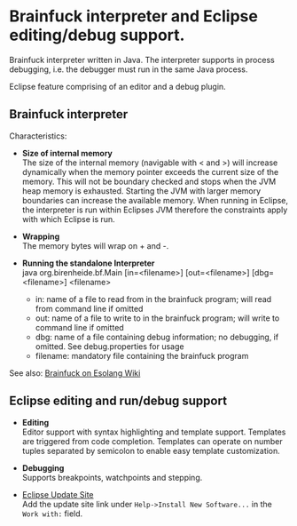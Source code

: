 # Brainfuck interpreter and Eclipse editing/debug support.

Brainfuck interpreter written in Java. The interpreter supports in process
debugging, i.e. the debugger must run in the same Java process.

Eclipse feature comprising of an editor and a debug plugin.  

## Brainfuck interpreter

Characteristics:

* **Size of internal memory**  
 The size of the internal memory (navigable with &lt; and &gt;) will increase dynamically when the memory pointer exceeds the current size of the memory. This will not be boundary checked and stops when the JVM heap memory is exhausted. Starting the JVM with larger memory boundaries can increase the available memory.
 When running in Eclipse, the interpreter is run within Eclipses JVM therefore the constraints apply with which Eclipse is run. 
 
* **Wrapping**    
 The memory bytes will wrap on + and -. 

* **Running the standalone Interpreter**  
java org.birenheide.bf.Main \[in=&lt;filename&gt;\] \[out=&lt;filename&gt;\] \[dbg=&lt;filename&gt;\] &lt;filename&gt;  
  * in: name of a file to read from in the brainfuck program; will read from command line if omitted  
  * out: name of a file to write to in the brainfuck program; will write to command line if omitted  
  * dbg: name of a file containing debug information; no debugging, if omitted. See debug.properties for usage  
  * filename: mandatory file containing the brainfuck program  


See also: [Brainfuck on Esolang Wiki](http://esolangs.org/wiki/Brainfuck)

## Eclipse editing and run/debug support
* **Editing**  
Editor support with syntax highlighting and template support. Templates are triggered from code completion.
Templates can operate on number tuples separated by semicolon to enable easy template customization.

* **Debugging**  
Supports breakpoints, watchpoints and stepping. 

* [Eclipse Update Site](http://richardbirenheide.github.io/brainfuck/updatesite)  
Add the update site link under `Help->Install New Software...` in the `Work with:` field.  